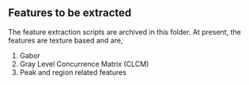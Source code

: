 ## Features to be extracted
The feature extraction scripts are archived in this folder. At present, the features are texture based and are,
1. Gabor
2. Gray Level Concurrence Matrix (CLCM)
3. Peak and region related features

